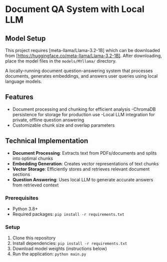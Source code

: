  # Document QA System with Local LLM

## Model Setup
This project requires [meta-llama/Llama-3.2-1B] which can be downloaded from [https://huggingface.co/meta-llama/Llama-3.2-1B].
After downloading, place the model files in the `models/MYllama/` directory.


A locally-running document question-answering system that processes documents, generates embeddings, and answers user queries using local language models.

## Features
- Document processing and chunking for efficient analysis
-ChromaDB persistence for storage for production use
-Local LLM integration for private, offline question answering
- Customizable chunk size and overlap parameters


## Technical Implementation
- **Document Processing**: Extracts text from PDFs/documents and splits into optimal chunks
- **Embedding Generation**: Creates vector representations of text chunks
- **Vector Storage**: Efficiently stores and retrieves relevant document sections
- **Question Answering**: Uses local LLM to generate accurate answers from retrieved context

### Prerequisites
- Python 3.8+
- Required packages: `pip install -r requirements.txt`

### Setup
1. Clone this repository
2. Install dependencies: `pip install -r requirements.txt`
3. Download model weights (instructions below)
4. Run the application: `python main.py`


